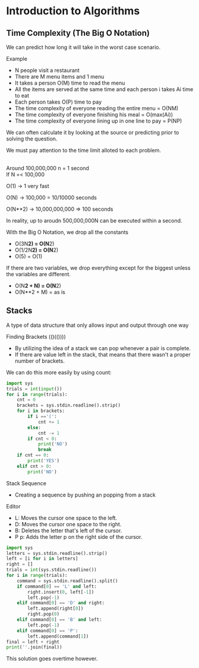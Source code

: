 # Introduction to Algorithms

## Time Complexity (The Big O Notation)
We can predict how long it will take in the worst case scenario. 

Example
* N people visit a restaurant
* There are M menu items and 1 menu
* It takes a person O(M) time to read the menu 
* All the items are served at the same time and each person i takes Ai time to eat
* Each person takes O(P) time to pay
* The time complexity of everyone reading the entire menu = O(NM)
* The time complexity of everyone finishing his meal = O(max(Ai))
* The time complexity of everyone lining up in one line to pay = P(NP)

We can often calculate it by looking at the source or predicting prior to solving the question. 

We must pay attention to the time limit alloted to each problem.

<br>Around 100,000,000 n = 1 second</br>
If N =< 100,000

O(1) -> 1 very fast

O(N) -> 100,000 = 10/10000 seconds

O(N**2) -> 10,000,000,000 => 100 seconds



In reality, up to aroudn 500,000,000N can be executed within a second.

With the Big O Notation, we drop all the constants 
* O(3N**2) = O(N**2)
* O(1/2N**2) = O(N**2)
* O(5) = O(1)

If there are two variables, we drop everything except for the biggest unless the variables are different. 
* O(N**2 + N) = O(N**2)
* O(N**2 + M) = as is

## Stacks
A type of data structure that only allows input and output through one way

Finding Brackets 
(()(())))
* By utilizing the idea of a stack we can pop whenever a pair is complete. 
* If there are value left in the stack, that means that there wasn't a proper number of brackets. 
  
We can do this more easily by using count: 


```python
import sys
trials = int(input())
for i in range(trials):
    cnt = 0
    brackets = sys.stdin.readline().strip()
    for i in brackets:
        if i =='(':
            cnt += 1
        else:
            cnt -= 1
        if cnt < 0: 
            print('NO')
            break
    if cnt == 0:
        print('YES')
    elif cnt > 0: 
        print('NO')
```

Stack Sequence
* Creating a sequence by pushing an popping from a stack

Editor 
* L: Moves the cursor one space to the left. 
* D: Moves the cursor one space to the right. 
* B: Deletes the letter that's left of the cursor. 
* P p: Adds the letter p on the right side of the cursor. 


```python
import sys
letters = sys.stdin.readline().strip()
left = [i for i in letters]
right = []
trials = int(sys.stdin.readline())
for i in range(trials):
    command = sys.stdin.readline().split()
    if command[0] == 'L' and left:
        right.insert(0, left[-1])
        left.pop(-1)
    elif command[0] == 'D' and right:
        left.append(right[0])
        right.pop(0)
    elif command[0] == 'B' and left:
        left.pop(-1)
    elif command[0] == 'P':
        left.append(command[1])
final = left + right
print(''.join(final))
```

This solution goes overtime however. 
